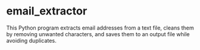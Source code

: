 # email_extractor
This Python program extracts email addresses from a text file, cleans them by removing unwanted characters, and saves them to an output file while avoiding duplicates.

